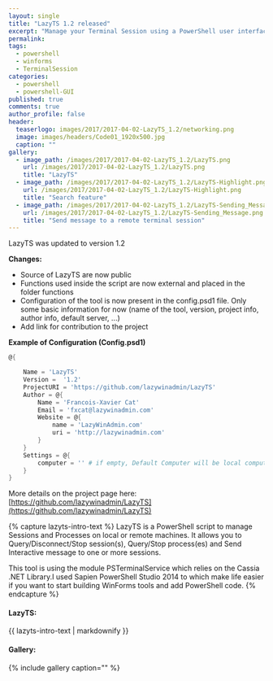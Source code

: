 ```yaml
---
layout: single
title: "LazyTS 1.2 released"
excerpt: "Manage your Terminal Session using a PowerShell user interface"
permalink:
tags: 
  - powershell
  - winforms
  - TerminalSession
categories:
  - powershell
  - powershell-GUI
published: true
comments: true
author_profile: false
header:
  teaserlogo: images/2017/2017-04-02-LazyTS_1.2/networking.png
  image: images/headers/Code01_1920x500.jpg
  caption: ""
gallery:
  - image_path: /images/2017/2017-04-02-LazyTS_1.2/LazyTS.png
    url: /images/2017/2017-04-02-LazyTS_1.2/LazyTS.png
    title: "LazyTS"
  - image_path: /images/2017/2017-04-02-LazyTS_1.2/LazyTS-Highlight.png
    url: /images/2017/2017-04-02-LazyTS_1.2/LazyTS-Highlight.png
    title: "Search feature"
  - image_path: /images/2017/2017-04-02-LazyTS_1.2/LazyTS-Sending_Message.png
    url: /images/2017/2017-04-02-LazyTS_1.2/LazyTS-Sending_Message.png
    title: "Send message to a remote terminal session"
---
```


LazyTS was updated to version 1.2

__Changes:__
* Source of LazyTS are now public
* Functions used inside the script are now external and placed in the folder functions
* Configuration of the tool is now present in the config.psd1 file. Only some basic information for now (name of the tool, version, project info, author info, default server, ...)
* Add link for contribution to the project

__Example of Configuration (Config.psd1)__
```powershell
@{

	Name = 'LazyTS'
	Version =  '1.2'
	ProjectURI = 'https://github.com/lazywinadmin/LazyTS'
	Author = @{
		Name = 'Francois-Xavier Cat'
		Email = 'fxcat@lazywinadmin.com'
		Website = @{
			name = 'LazyWinAdmin.com'
			uri = 'http://lazywinadmin.com'
		}
	}
	Settings = @{
		computer = '' # if empty, Default Computer will be local computer
	}
}
```

More details on the project page here: [https://github.com/lazywinadmin/LazyTS](https://github.com/lazywinadmin/LazyTS)

{% capture lazyts-intro-text %}
LazyTS is a PowerShell script to manage Sessions and Processes on local or remote machines. It allows you to Query/Disconnect/Stop session(s), Query/Stop process(es) and Send Interactive message to one or more sessions.

This tool is using the module PSTerminalService which relies on the Cassia .NET Library.I used Sapien PowerShell Studio 2014 to which make life easier if you want to start building WinForms tools and add PowerShell code.
{% endcapture %}

<div class="notice--info">
  <h4>LazyTS:</h4>
  {{ lazyts-intro-text | markdownify }}
</div>

<h4>Gallery:</h4>
{% include gallery caption="" %}
